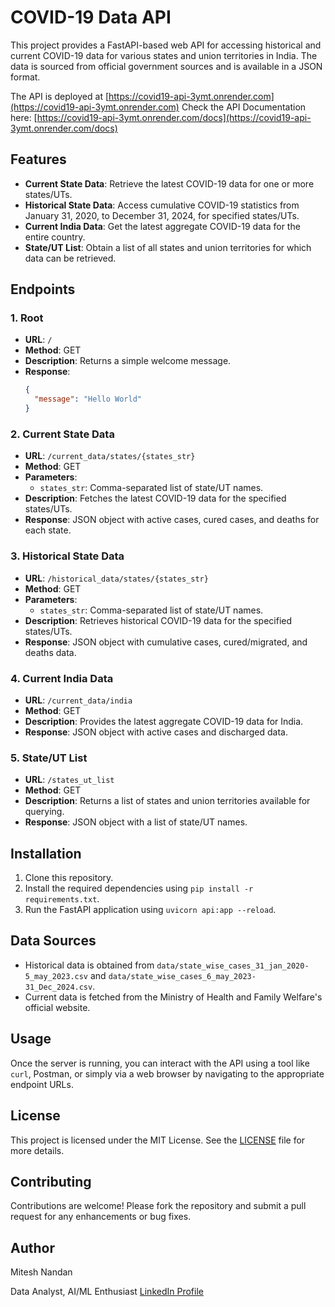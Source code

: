 # COVID-19 Data API

This project provides a FastAPI-based web API for accessing historical and current COVID-19 data for various states and union territories in India. The data is sourced from official government sources and is available in a JSON format.

The API is deployed at [https://covid19-api-3ymt.onrender.com](https://covid19-api-3ymt.onrender.com)
Check the API Documentation here: [https://covid19-api-3ymt.onrender.com/docs](https://covid19-api-3ymt.onrender.com/docs)

## Features

- **Current State Data**: Retrieve the latest COVID-19 data for one or more states/UTs.
- **Historical State Data**: Access cumulative COVID-19 statistics from January 31, 2020, to December 31, 2024, for specified states/UTs.
- **Current India Data**: Get the latest aggregate COVID-19 data for the entire country.
- **State/UT List**: Obtain a list of all states and union territories for which data can be retrieved.

## Endpoints

### 1. Root

- **URL**: `/`
- **Method**: GET
- **Description**: Returns a simple welcome message.
- **Response**: 
  ```json
  {
    "message": "Hello World"
  }
  ```

### 2. Current State Data

- **URL**: `/current_data/states/{states_str}`
- **Method**: GET
- **Parameters**:
  - `states_str`: Comma-separated list of state/UT names.
- **Description**: Fetches the latest COVID-19 data for the specified states/UTs.
- **Response**: JSON object with active cases, cured cases, and deaths for each state.

### 3. Historical State Data

- **URL**: `/historical_data/states/{states_str}`
- **Method**: GET
- **Parameters**:
  - `states_str`: Comma-separated list of state/UT names.
- **Description**: Retrieves historical COVID-19 data for the specified states/UTs.
- **Response**: JSON object with cumulative cases, cured/migrated, and deaths data.

### 4. Current India Data

- **URL**: `/current_data/india`
- **Method**: GET
- **Description**: Provides the latest aggregate COVID-19 data for India.
- **Response**: JSON object with active cases and discharged data.

### 5. State/UT List

- **URL**: `/states_ut_list`
- **Method**: GET
- **Description**: Returns a list of states and union territories available for querying.
- **Response**: JSON object with a list of state/UT names.

## Installation

1. Clone this repository.
2. Install the required dependencies using `pip install -r requirements.txt`.
3. Run the FastAPI application using `uvicorn api:app --reload`.

## Data Sources

- Historical data is obtained from `data/state_wise_cases_31_jan_2020-5_may_2023.csv` and `data/state_wise_cases_6_may_2023-31_Dec_2024.csv`.
- Current data is fetched from the Ministry of Health and Family Welfare's official website.

## Usage

Once the server is running, you can interact with the API using a tool like `curl`, Postman, or simply via a web browser by navigating to the appropriate endpoint URLs.

## License

This project is licensed under the MIT License. See the [LICENSE](LICENSE) file for more details.

## Contributing

Contributions are welcome! Please fork the repository and submit a pull request for any enhancements or bug fixes.

## Author
Mitesh Nandan

Data Analyst, AI/ML Enthusiast
[LinkedIn Profile](https://www.linkedin.com/in/mitesh-nandan/)